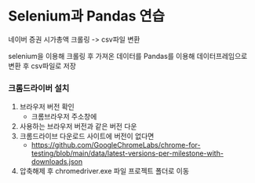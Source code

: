 # Selenium과 Pandas 연습

네이버 증권 시가총액 크롤링 -> csv파일 변환

selenium을 이용해 크롤링 후 가져온 데이터를 Pandas를 이용해 데이터프레임으로 변환 후 csv파일로 저장

### 크롬드라이버 설치
1. 브라우저 버전 확인
    - 크롬브라우저 주소창에
2. 사용하는 브라우저 버전과 같은 버전 다운
3. 크롬드라이브 다운로드 사이트에 버전이 없다면
   - https://github.com/GoogleChromeLabs/chrome-for-testing/blob/main/data/latest-versions-per-milestone-with-downloads.json
4. 압축해제 후 chromedriver.exe 파일 프로젝트 폴더로 이동

